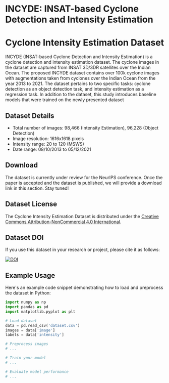 # INCYDE: INSAT-based Cyclone Detection and Intensity Estimation


# Cyclone Intensity Estimation Dataset

INCYDE (INSAT-based Cyclone Detection and Intensity Estimation) is a cyclone detection and intensity estimation dataset. The cyclone images in the dataset are captured from INSAT 3D/3DR satellites over the Indian Ocean. The proposed INCYDE dataset contains over 100k cyclone images with augmentations taken from cyclones over the Indian Ocean from the year 2013 to 2021. The dataset pertains to two specific tasks: cyclone detection as an object detection task, and intensity estimation as a regression task. In addition to the dataset, this study introduces baseline models that were trained on the newly presented dataset

## Dataset Details

- Total number of images: 98,466 (Intensity Estimation), 96,228 (Object Detection)
- Image resolution: 1616x1618 pixels
- Intensity range: 20 to 120 (MSWS)
- Date range: 08/10/2013 to 05/12/2021

## Download

The dataset is currently under review for the NeurIPS conference. Once the paper is accepted and the dataset is published, we will provide a download link in this section. Stay tuned!

## Dataset License

The Cyclone Intensity Estimation Dataset is distributed under the [Creative Commons Attribution-NonCommercial 4.0 International](https://creativecommons.org/licenses/by-nc/4.0/).
## Dataset DOI

If you use this dataset in your research or project, please cite it as follows:

[![DOI](https://zenodo.org/badge/DOI/10.1234/zenodo.123456789.svg)](https://doi.org/10.5281/zenodo.8015331)

## Example Usage

Here's an example code snippet demonstrating how to load and preprocess the dataset in Python:

```python
import numpy as np
import pandas as pd
import matplotlib.pyplot as plt

# Load dataset
data = pd.read_csv('dataset.csv')
images = data['image']
labels = data['intensity']

# Preprocess images
# ...

# Train your model
# ...

# Evaluate model performance
# ...
```
